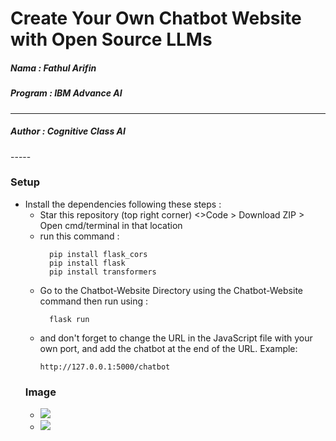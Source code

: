 <h1 color="red">Create Your Own Chatbot Website with Open Source LLMs</h1>
<h5>Nama : Fathul Arifin</h5>
<h5>Program : IBM Advance AI</h5>

-----
<h5>Author : Cognitive Class AI</h5>
-----

<h3>Setup</h3>
<ul>
  <li>Install the dependencies following these steps :
    <ul>
      <li>Star this repository (top right corner)
<>Code > Download ZIP > Open cmd/terminal in that location</li>
      <li>run this command : 
      </li>
  
      pip install flask_cors
      pip install flask
      pip install transformers
  <li>Go to the Chatbot-Website Directory using the Chatbot-Website command then run using :

      flask run
  </li>
  <li>and don't forget to change the URL in the JavaScript file with your own port, and add the chatbot at the end of the URL. Example:
  
    http://127.0.0.1:5000/chatbot
  </li>
  </li>
</ul>
<h3>Image</h3>
<ul>
  <li><img src="https://github.com/ifyyn/Chatbot-Website/assets/77541419/4c5b72b5-cae7-4f46-b817-da056fa1adda"></li>
  <li><img src="https://github.com/ifyyn/Chatbot-Website/assets/77541419/2476db6f-9e1b-43e4-aee9-8a1ad2514002"></li>
</ul>

